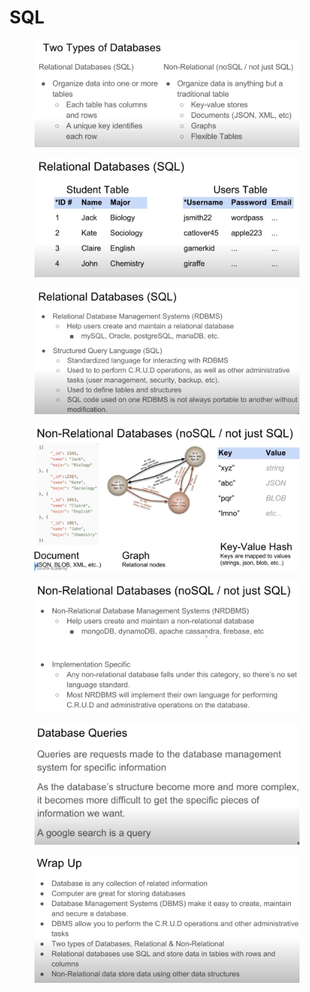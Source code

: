 # SQL

<figure><img src=".gitbook/assets/image (29).png" alt=""><figcaption></figcaption></figure>

<figure><img src=".gitbook/assets/image (1) (1).png" alt=""><figcaption></figcaption></figure>

<figure><img src=".gitbook/assets/image (2) (1).png" alt=""><figcaption></figcaption></figure>

<figure><img src=".gitbook/assets/image (3) (1).png" alt=""><figcaption></figcaption></figure>

<figure><img src=".gitbook/assets/image (4) (1).png" alt=""><figcaption></figcaption></figure>

<figure><img src=".gitbook/assets/image (5) (1).png" alt=""><figcaption></figcaption></figure>

<figure><img src=".gitbook/assets/image (6) (1).png" alt=""><figcaption></figcaption></figure>
